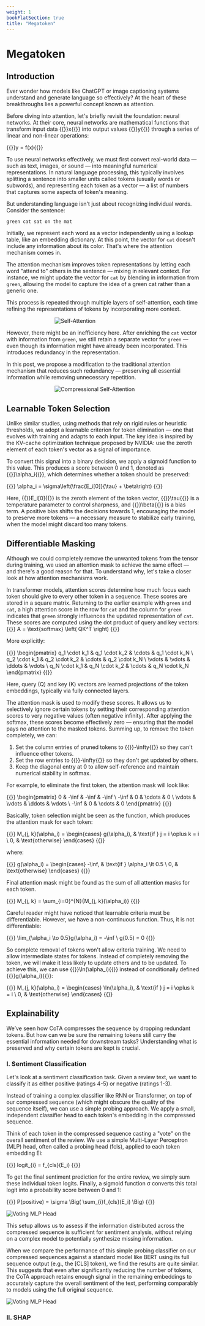 ```yaml
---
weight: 1
bookFlatSection: true
title: "Megatoken"
---
```


<style> .markdown a{text-decoration: underline !important;} </style>
<style> .markdown p{text-align: justify} </style>
<style> .markdown h2{font-weight: bold;} </style>

# Megatoken

## Introduction

Ever wonder how models like ChatGPT or image captioning systems understand and generate language so effectively?
At the heart of these breakthroughs lies a powerful concept known as attention.

Before diving into attention, let's briefly revisit the foundation: neural networks.
At their core, neural networks are mathematical functions that transform input data {{<katex>}}x{{</katex>}} into output
values {{<katex>}}y{{</katex>}} through a series of linear and non-linear operations:

{{<katex display>}}y = f(x){{</katex>}}

To use neural networks effectively, we must first convert real-world data — such as text, images, or sound — into
meaningful numerical representations.
In natural language processing, this typically involves splitting a sentence into smaller units called tokens (usually
words or subwords), and representing each token as a vector — a list of numbers that captures some aspects of token's
meaning.

But understanding language isn't just about recognizing individual words. Consider the sentence:

    green cat sat on the mat

Initially, we represent each word as a vector independently using a lookup table, like an embedding dictionary.
At this point, the vector for `cat` doesn't include any information about its color.
That's where the attention mechanism comes in.

The attention mechanism improves token representations by letting each word "attend to" others in the sentence — mixing
in relevant context.
For instance, we might update the vector for `cat` by blending in information from `green`, allowing the model to
capture the idea of a green cat rather than a generic one.

This process is repeated through multiple layers of self-attention, each time refining the representations of tokens by
incorporating more context.

<div style="width: 50%; margin: auto;">
    <img src="/Megatoken/attention.png" alt="Self-Attention"/>
</div>

However, there might be an inefficiency here.
After enriching the `cat` vector with information from `green`, we still retain a separate vector for `green` — even
though its information might have already been incorporated.
This introduces redundancy in the representation.

In this post, we propose a modification to the traditional attention mechanism that reduces such redundancy — preserving
all essential information while removing unnecessary repetition.

<div style="width: 50%; margin: auto;">
    <img src="/Megatoken/comp_attention.png" alt="Compressional Self-Attention"/>
</div>

## Learnable Token Selection

Unlike similar studies, using methods that rely on rigid rules or heuristic thresholds, we adopt a learnable criterion
for token elimination — one that evolves with training and adapts to each input.
The key idea is inspired by the KV-cache optimization technique proposed by NVIDIA:
use the zeroth element of each token's vector as a signal of importance.

To convert this signal into a binary decision, we apply a sigmoid function to this value.
This produces a score between 0 and 1, denoted as {{<katex>}}\alpha_i{{</katex>}}, which determines whether a token
should be preserved:

{{<katex display>}} \alpha_i = \sigma\left(\frac{E_i[0]}{\tau} + \beta\right) {{</katex>}}

Here, {{<katex>}}E_i[0]{{</katex>}} is the zeroth element of the token vector, {{<katex>}}\tau{{</katex>}} is a
temperature parameter to control sharpness, and {{<katex>}}\beta{{</katex>}} is a bias term.
A positive bias shifts the decisions towards 1, encouraging the model to preserve more tokens — a necessary measure to
stabilize early training, when the model might discard too many tokens.

## Differentiable Masking

Although we could completely remove the unwanted tokens from the tensor during training, we used an attention mask to
achieve the same effect — and there's a good reason for that.
To understand why, let's take a closer look at how attention mechanisms work.

In transformer models, attention scores determine how much focus each token should give to every other token in a
sequence.
These scores are stored in a square matrix.
Returning to the earlier example with `green` and `cat`, a high attention score in the row for `cat` and the column for
`green` indicates that `green` strongly influences the updated representation of `cat`.
These scores are computed using the dot product of query and key vectors:
{{<katex display>}} A = \text{softmax} \left( QK^T \right) {{</katex>}}

More explicitly:

{{<katex display>}}
\begin{pmatrix}
q_1 \cdot k_1 & q_1 \cdot k_2 & \cdots & q_1 \cdot k_N \\
q_2 \cdot k_1 & q_2 \cdot k_2 & \cdots & q_2 \cdot k_N \\
\vdots & \vdots & \ddots & \vdots \\
q_N \cdot k_1 & q_N \cdot k_2 & \cdots & q_N \cdot k_N
\end{pmatrix}
{{</katex>}}

Here, query (Q) and key (K) vectors are learned projections of the token embeddings, typically via fully connected
layers.

The attention mask is used to modify these scores.
It allows us to selectively ignore certain tokens by setting their corresponding attention scores to very negative
values (often negative infinity).
After applying the softmax, these scores become effectively zero — ensuring that the model pays no attention to the
masked tokens.
Summing up, to remove the token completely, we can:

1. Set the column entries of pruned tokens to {{<katex>}}-\infty{{</katex>}} so they can't influence other tokens.
2. Set the row entries to {{<katex>}}-\infty{{</katex>}} so they don't get updated by others.
3. Keep the diagonal entry at 0 to allow self-reference and maintain numerical stability in softmax.

For example, to eliminate the first token, the attention mask will look like:

{{<katex display>}}
\begin{pmatrix}
0 & -\inf & -\inf & -\inf \\
-\inf & 0 & \cdots & 0 \\
\vdots & \vdots & \ddots & \vdots \\
-\inf & 0 & \cdots & 0
\end{pmatrix}
{{</katex>}}

Basically, token selection might be seen as the function, which produces the attention mask for each token:

{{<katex display>}}
M_{j, k}(\alpha_i) =
\begin{cases}
g(\alpha_i), & \text{if } j = i \oplus k = i \\
0, & \text{otherwise}
\end{cases}
{{</katex>}}

where:

{{<katex display>}}
g(\alpha_i) = \begin{cases}
-\inf, & \text{if } \alpha_i \lt 0.5 \\
0, & \text{otherwise}
\end{cases}
{{</katex>}}

Final attention mask might be found as the sum of all attention masks for each token.

{{<katex display>}}
M_{j, k} = \sum_{i=0}^{N}{M_{j, k}(\alpha_i)}
{{</katex>}}

Careful reader might have noticed that learnable criteria must be differentiable.
However, we have a non-continuous function.
Thus, it is not differentiable:

{{<katex display>}}
\lim_{\alpha_i \to 0.5}g(\alpha_i) = -\inf \\
g(0.5) = 0
{{</katex>}}

So complete removal of tokens won't allow criteria training.
We need to allow intermediate states for tokens.
Instead of completely removing the token, we will make it less likely to update others and to be updated.
To achieve this, we can use {{<katex>}}\ln(\alpha_i){{</katex>}} instead of conditionally defined
{{<katex>}}g(\alpha_i){{</katex>}}:

{{<katex display>}}
M_{j, k}(\alpha_i) =
\begin{cases}
\ln(\alpha_i), & \text{if } j = i \oplus k = i \\
0, & \text{otherwise}
\end{cases}
{{</katex>}}


## Explainability
We’ve seen how CoTA compresses the sequence by dropping redundant tokens.
But how can we be sure the remaining tokens still carry the essential information needed for downstream tasks?
Understanding what is preserved and why certain tokens are kept is crucial.

### I. Sentiment Classification

Let's look at a sentiment classification task. Given a review text, 
we want to classify it as either positive (ratings 4-5) or negative (ratings 1-3).

Instead of training a complex classifier like RNN or Transformer, on top of our compressed sequence
(which might obscure the quality of the sequence itself),
we can use a simple probing approach.
We apply a small, independent classifier head to each token's embedding in the compressed sequence.

Think of each token in the compressed sequence casting a "vote" on the overall sentiment of the review.
We use a simple Multi-Layer Perceptron (MLP) head, often called a probing head (fcls),
applied to each token embedding Ei:

{{<katex display>}}
 logit_{i} = f_{cls}(E_i)
{{</katex>}}

To get the final sentiment prediction for the entire review, we simply sum these individual token logits.
Finally, a sigmoid function σ converts this total logit into a probability score between 0 and 1:

{{<katex display>}}
 P(positive) = \sigma \Big(   \sum_{i}f_{cls}(E_i)  \Big)
{{</katex>}}



[//]: # (What if, instead, each embedding contributed to classifying the sentiment of the entire review?)

[//]: # (We could make this as a form of "voting" among the embeddings: “Is it positive or negative review?”.)

[//]: # (Therefore, we can utilize a MLP head, typical for probing tasks.)

[//]: # (Each embedding will pass through this head, producing a single logit.)

[//]: # (Summing up all logits produces a collective representation of a whole sequence.)

[//]: # (After, the standard sigmoid function applied to obtain the final prediction.)

[//]: # (This can be expressed as:)


[//]: # (<div style="width: 40%; margin: auto;">)

[//]: # (    <img src="/Megatoken/voting.png" alt="Voting MLP Head"/>)

[//]: # (</div>)

<div style="width: 100%; margin: auto;">
    <img src="/Megatoken/classifier.png" alt="Voting MLP Head"/>
</div>

This setup allows us to assess if the information distributed across the compressed sequence
is sufficient for sentiment analysis, without relying on a complex model to potentially synthesize missing information.


When we compare the performance of this simple probing classifier on our compressed sequences
against a standard model like BERT using its full sequence output (e.g., the [CLS] token),
we find the results are quite similar.
This suggests that even after significantly reducing the number of tokens,
the CoTA approach retains enough signal in the remaining embeddings
to accurately capture the overall sentiment of the text,
performing comparably to models using the full original sequence.

<div style="width: 100%; margin: auto;">
    <img src="/Megatoken/cls_comp.png" alt="Voting MLP Head"/>
</div>

[//]: # (As observed, the metrics differ only slightly.)

[//]: # (This supports the conclusion that our model, employing a compressed sequence,)

[//]: # (performs reasonably well at encoding the overall sentiment of the text,)

[//]: # (demonstrating performance comparable to BERT.)





### II. SHAP